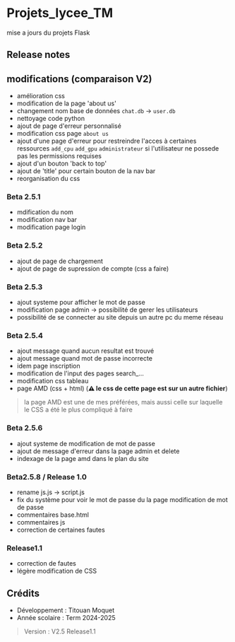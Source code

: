 # Projets_lycee_TM

mise a jours du projets Flask

## Release notes
<!--
> [!WARNING]
> Le Projet est toujours en cours de réalisation certainss elements sont donc susceptibles de ne pas fonctionner
> Le code n'est pas encore bien commenté et organisé
> Des modifications seront apportées dès que possible 
-->
## modifications (comparaison V2) 
- amélioration css 
- modification de la page 'about us'
- changement nom base de données `chat.db` -> `user.db`
- nettoyage code python
- ajout de page d'erreur personnalisé 
- modification css page `about us`
- ajout d'une page d'erreur pour restreindre l'acces à certaines ressources `add_cpu` `add_gpu` `administrateur` si l'utilisateur ne possede pas les permissions requises 
- ajout d'un bouton 'back to top'
- ajout de 'title' pour certain bouton de la nav bar
- reorganisation du css  
### Beta 2.5.1
- mdification du nom
- modification nav bar 
- modification page login  
### Beta 2.5.2
- ajout de page de chargement
- ajout de page de supression de compte (css a faire)
### Beta 2.5.3
- ajout systeme pour afficher le mot de passe
- modification page admin -> possibilité de gerer les utilisateurs
- possibilité de se connecter au site depuis un autre pc du meme réseau   
### Beta 2.5.4
- ajout message quand aucun resultat est trouvé
- ajout message quand mot de passe incorrecte 
- idem page inscription 
- modification de l'input des pages search_...
- modification css tableau 
- page AMD (css + html) 
(__⚠️ le css de cette page est sur un autre fichier__)
> la page AMD est une de mes préférées, mais aussi celle sur laquelle le CSS a été le plus compliqué à faire
### Beta 2.5.6
- ajout systeme de modification de mot de passe 
- ajout de message d'erreur dans la page admin et delete
- indexage de la page amd dans le plan du site 

### Beta2.5.8 / Release 1.0
- rename js.js -> script.js
- fix du système pour voir le mot de passe du la page modification de mot de passe 
- commentaires base.html
- commentaires js
- correction de certaines fautes

### Release1.1
- correction de fautes
- légère modification de CSS

## Crédits
- Développement : Titouan Moquet 
- Année scolaire : Term 2024-2025

> Version : V2.5 Release1.1

